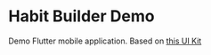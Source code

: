 # Habit Builder Demo

Demo Flutter mobile application. Based on [this UI Kit](https://www.figma.com/file/qp1kct7tnGfFb5IuwlSNQe/Pixel-True-Habit-Builder-UI-Kit)
